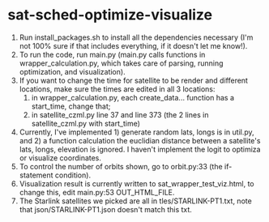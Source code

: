 # sat-sched-optimize-visualize

1. Run install_packages.sh to install all the dependencies necessary (I'm not 100% sure if that includes everything, if it doesn't let me know!). 
2. To run the code, run main.py (main.py calls functions in wrapper_calculation.py, which takes care of parsing, running optimization, and visualization). 
3. If you want to change the time for satellite to be render and different locations, make sure the times are edited in all 3 locations:
    1. in wrapper_calculation.py, each create_data... function has a start_time, change that; 
    2. in satellite_czml.py line 37 and line 373 (the 2 lines in satellite_czml.py with start_time)
4. Currently, I've implemented 1) generate random lats, longs is in util.py, and 2) a function calculation the euclidian distance between a satellite's lats, longs, elevation is ignored. I haven't implement the logit to optimiza or visualize coordinates. 
5. To control the number of orbits shown, go to orbit.py:33 (the if-statement condition). 
6. Visualization result is currently written to sat_wrapper_test_viz.html, to change this, edit main.py:53 OUT_HTML_FILE. 
7. The Starlink satellites we picked are all in tles/STARLINK-PT1.txt, note that json/STARLINK-PT1.json doesn't match this txt. 
